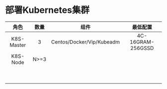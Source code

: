 # 部署Kubernetes集群

| 角色 | 数量 | 组件 | 最低配置 |
| :---: | :---: | :---: | :---: |
| K8S-Master | 3 | Centos/Docker/Vip/Kubeadm | 4C-16GRAM-256GSSD |
| K8S-Node | N&gt;=3 |  |  |
|  |  |  |  |
|  |  |  |  |
|  |  |  |  |
|  |  |  |  |
|  |  |  |  |
|  |  |  |  |
|  |  |  |  |
|  |  |  |  |
|  |  |  |  |



